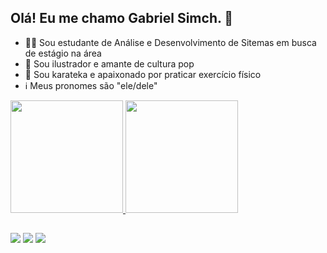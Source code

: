 ## Olá! Eu me chamo Gabriel Simch. 👋

- 👨‍💻 Sou estudante de Análise e Desenvolvimento de Sitemas em busca de estágio na área
- 🎨 Sou ilustrador e amante de cultura pop
- 🥋 Sou karateka e apaixonado por praticar exercício físico
- ℹ️ Meus pronomes são "ele/dele"

<div>
  <a href="https://github.com/gabrielsimch">
  <img height="180em" src="https://github-readme-stats.vercel.app/api?username=gabrielsimch&show_icons=true&theme=dark&include_all_commits=true&count_private=true"/>
  <img height="180em" src="https://github-readme-stats.vercel.app/api/top-langs/?username=gabrielsimch&layout=compact&langs_count=16&theme=dark"/>
</div>

##

<div> 
    <a href="https://instagram.com/ilustra.gabrielsimch" target="_blank"><img src="https://img.shields.io/badge/-Instagram-%23E4405F?style=for-the-badge&logo=instagram&logoColor=white" target="_blank"></a>
    <a href = "mailto:simch.gabriel@gmail.com"><img src="https://img.shields.io/badge/-Gmail-%23333?style=for-the-badge&logo=gmail&logoColor=white" target="_blank"></a>
    <a href="https://www.linkedin.com/in/gabrielsimch" target="_blank"><img src="https://img.shields.io/badge/-LinkedIn-%230077B5?style=for-the-badge&logo=linkedin&logoColor=white" target="_blank"></a> 
  
</div>
